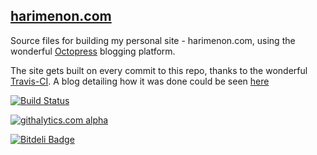 ## [harimenon.com](http://www.harimenon.com)

Source files for building my personal site - harimenon.com, using the wonderful [Octopress](http://octopress.org) blogging platform. 

The site gets built on every commit to this repo, thanks to the wonderful [Travis-CI](http://travis-ci.org). A blog detailing how it was done could be seen [here](http://www.harimenon.com/blog/2013/01/27/auto-deploying-to-my-octopress-blog/)

[![Build Status](https://travis-ci.org/floydpink/harimenon.com.png?branch=master)](https://travis-ci.org/floydpink/harimenon.com)

[![githalytics.com alpha](https://cruel-carlota.gopagoda.com/6b1d19f7cd87a6c9f2af623ded95a8de "githalytics.com")](http://githalytics.com/floydpink/harimenon.com)

[![Bitdeli Badge](https://d2weczhvl823v0.cloudfront.net/floydpink/harimenon.com/trend.png)](https://bitdeli.com/free "Bitdeli Badge")

